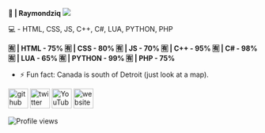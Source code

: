 **👋 | Raymondziq**
![](https://github.com/XRaymondPL/XRaymondPL/blob/main/standard.gif)


💻 - HTML, CSS, JS, C++, C#, LUA, PYTHON, PHP

**🈶 | HTML - 75%
🈶 | CSS - 80%
🈶 | JS - 70%
🈶 | C++ - 95%
🈶 | C# - 98%
🈶 | LUA - 65%
🈶 | PYTHON - 99%
🈶 | PHP - 75%**

- ⚡ Fun fact: Canada is south of Detroit (just look at a map). 


[<img src='https://cdn.jsdelivr.net/npm/simple-icons@3.0.1/icons/github.svg' alt='github' height='40'>](https://github.com/XRaymondPL)  [<img src='https://cdn.jsdelivr.net/npm/simple-icons@3.0.1/icons/twitter.svg' alt='twitter' height='40'>](https://twitter.com/XRaymondPL)  [<img src='https://cdn.jsdelivr.net/npm/simple-icons@3.0.1/icons/youtube.svg' alt='YouTube' height='40'>](https://www.youtube.com/channel/UCvXqOLKhE-U6ufEWyLH7QHA)  [<img src='https://cdn.jsdelivr.net/npm/simple-icons@3.0.1/icons/icloud.svg' alt='website' height='40'>](localhost)  

![Profile views](https://gpvc.arturio.dev/XRaymondPL)  
